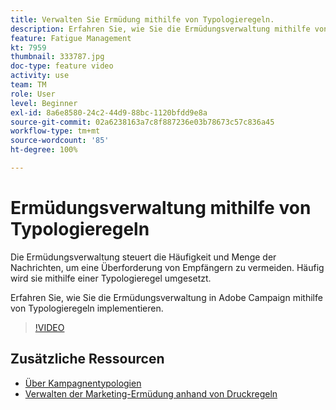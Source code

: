 ```yaml
---
title: Verwalten Sie Ermüdung mithilfe von Typologieregeln.
description: Erfahren Sie, wie Sie die Ermüdungsverwaltung mithilfe von Typologieregeln implementieren.
feature: Fatigue Management
kt: 7959
thumbnail: 333787.jpg
doc-type: feature video
activity: use
team: TM
role: User
level: Beginner
exl-id: 8a6e8580-24c2-44d9-88bc-1120bfdd9e8a
source-git-commit: 02a6238163a7c8f887236e03b78673c57c836a45
workflow-type: tm+mt
source-wordcount: '85'
ht-degree: 100%

---
```


# Ermüdungsverwaltung mithilfe von Typologieregeln

Die Ermüdungsverwaltung steuert die Häufigkeit und Menge der Nachrichten, um eine Überforderung von Empfängern zu vermeiden. Häufig wird sie mithilfe einer Typologieregel umgesetzt.

Erfahren Sie, wie Sie die Ermüdungsverwaltung in Adobe Campaign mithilfe von Typologieregeln implementieren.

>[!VIDEO](https://video.tv.adobe.com/v/333787?quality=12)

## Zusätzliche Ressourcen

* [Über Kampagnentypologien](https://experienceleague.adobe.com/docs/campaign-classic/using/orchestrating-campaigns/campaign-optimization/about-campaign-typologies.html?lang=de)
* [Verwalten der Marketing-Ermüdung anhand von Druckregeln](https://experienceleague.adobe.com/docs/campaign-classic/using/orchestrating-campaigns/campaign-optimization/pressure-rules.html?lang=de)
